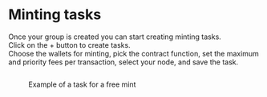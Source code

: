 # Minting tasks

Once your group is created you can start creating minting tasks.\
Click on the + button to create tasks.\
Choose the wallets for minting, pick the contract function, set the maximum and priority fees per transaction, select your node, and save the task.

<figure><img src="../.gitbook/assets/Tasks.gif" alt=""><figcaption><p>Example of a task for a free mint</p></figcaption></figure>

